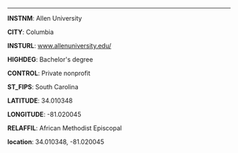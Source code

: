 
---
**INSTNM**: Allen University

**CITY**: Columbia

**INSTURL**: www.allenuniversity.edu/

**HIGHDEG**: Bachelor's degree

**CONTROL**: Private nonprofit

**ST_FIPS**: South Carolina

**LATITUDE**: 34.010348

**LONGITUDE**: -81.020045

**RELAFFIL**: African Methodist Episcopal

**location**: 34.010348, -81.020045
